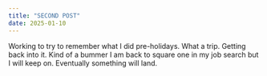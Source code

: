 ```yaml
---
title: "SECOND POST"
date: 2025-01-10
---
```

Working to try to remember what I did pre-holidays.  What a trip.  Getting back into it.  Kind of a bummer I am back to square one in my job search but I will keep on.
Eventually something will land.
